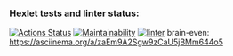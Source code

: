 ### Hexlet tests and linter status:
[![Actions Status](https://github.com/mikemoreen/frontend-project-lvl1/workflows/hexlet-check/badge.svg)](https://github.com/mikemoreen/frontend-project-lvl1/actions)
[![Maintainability](https://api.codeclimate.com/v1/badges/5e8c0fe68d9221e90152/maintainability)](https://codeclimate.com/github/mikemoreen/frontend-project-lvl1/maintainability)
[![linter](https://github.com/mikemoreen/frontend-project-lvl1/actions/workflows/linter.yml/badge.svg?branch=main&event=push)](https://github.com/mikemoreen/frontend-project-lvl1/actions/workflows/linter.yml)
brain-even: https://asciinema.org/a/zaEm9A2Sgw9zCaU5jBMm644o5